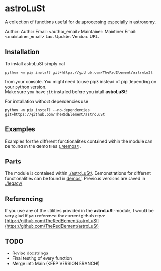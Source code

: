 # astroLuSt

A collection of functions useful for dataprocessing especially in astronomy.

Author: <author>
Author Email: <author_email>
Maintainer: <maintainer>
Maintiner Email: <maintainer_email>
Last Update: <lastupdate>
Version: <version>
URL: <url>

## Installation

To install astroLuSt simply call
```shell
python -m pip install git+https://github.com/TheRedElement/astroLuSt
```
from your console.
You might need to use pip3 instead of pip depending on your python version. <br>
Make sure you have `git` installed before you intall __astroLuSt__!

For installation without dependencies use
```shell
python -m pip install --no-dependencies git+https://github.com/TheRedElement/astroLuSt
```

## Examples

Examples for the different functionalities contained within the module can be found in the demo files ([./demos/](./demos/)).

## Parts
The module is contained within [./astroLuSt/](./astroLuSt/).
Demonstrations for different functionalities can be found in [demos/](./demos/).
Previous versions are saved in [./legacy/](./legacy/)

## Referencing

If you use any of the utilities provided in the __astroLuSt__-module, I would be very glad if you reference the current github repo:
[https://github.com/TheRedElement/astroLuSt](https://github.com/TheRedElement/astroLuSt)

## TODO
* Revise docstrings
* Final testing of every function
* Merge into Main (KEEP VERSION BRANCH!)